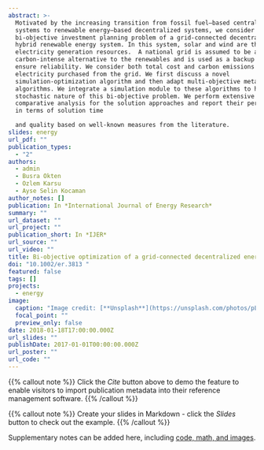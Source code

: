 ```yaml
---
abstract: >-
  Motivated by the increasing transition from fossil fuel–based centralized
  systems to renewable energy–based decentralized systems, we consider a
  bi-objective investment planning problem of a grid-connected decentralized
  hybrid renewable energy system. In this system, solar and wind are the main
  electricity generation resources.  A national grid is assumed to be a
  carbon-intense alternative to the renewables and is used as a backup source to
  ensure reliability. We consider both total cost and carbon emissions caused by
  electricity purchased from the grid. We first discuss a novel
  simulation-optimization algorithm and then adapt multi-objective metaheuristic
  algorithms. We integrate a simulation module to these algorithms to handle the
  stochastic nature of this bi-objective problem. We perform extensive
  comparative analysis for the solution approaches and report their performances
  in terms of solution time 

  and quality based on well-known measures from the literature.
slides: energy
url_pdf: ""
publication_types:
  - "2"
authors:
  - admin
  - Busra Okten
  - Ozlem Karsu
  - Ayse Selin Kocaman
author_notes: []
publication: In *International Journal of Energy Research*
summary: ""
url_dataset: ""
url_project: ""
publication_short: In *IJER*
url_source: ""
url_video: ""
title: Bi-objective optimization of a grid-connected decentralized energy system
doi: "10.1002/er.3813 "
featured: false
tags: []
projects:
  - energy
image:
  caption: "Image credit: [**Unsplash**](https://unsplash.com/photos/pLCdAaMFLTE)"
  focal_point: ""
  preview_only: false
date: 2018-01-18T17:00:00.000Z
url_slides: ""
publishDate: 2017-01-01T00:00:00.000Z
url_poster: ""
url_code: ""
---
```


{{% callout note %}}
Click the _Cite_ button above to demo the feature to enable visitors to import publication metadata into their reference management software.
{{% /callout %}}

{{% callout note %}}
Create your slides in Markdown - click the _Slides_ button to check out the example.
{{% /callout %}}

Supplementary notes can be added here, including [code, math, and images](https://wowchemy.com/docs/writing-markdown-latex/).
